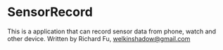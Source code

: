 # SensorRecord
This is a application that can record sensor data from phone, watch and other device.
Written by Richard Fu, welkinshadow@gmail.com
